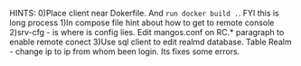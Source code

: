 HINTS:
0)Place client near Dokerfile. And ```run docker build .```. FYI this is long process
1)In compose file hint about how to get to remote console
2)srv-cfg - is where is config lies. Edit mangos.conf on RC.* paragraph to enable remote conect
3)Use sql client to edit realmd database. Table Realm - change ip to ip from whom been login. Its fixes some errors.
